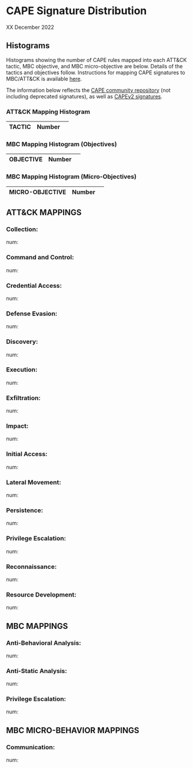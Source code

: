 # CAPE Signature Distribution #
XX December 2022

## Histograms ##
Histograms showing the number of CAPE rules mapped into each ATT&CK tactic, MBC objective, and MBC micro-objective are below. Details of the tactics and objectives follow. Instructions for mapping CAPE signatures to MBC/ATT&CK is available [here](https://github.com/kevoreilly/CAPEv2/blob/master/docs/book/src/customization/signatures.rst).

The information below reflects the [CAPE community repository](https://github.com/kevoreilly/community/tree/master/modules/signatures) (not including deprecated signatures), as well as [CAPEv2 signatures](https://github.com/kevoreilly/CAPEv2/blob/master/modules/signatures/CAPE.py).

### ATT&CK Mapping Histogram ###

| **TACTIC** | **Number**  |  |
|-----|-----|-----|



### MBC Mapping Histogram (Objectives) ###

| **OBJECTIVE** | **Number** |  |
|-----|-----|-----|


### MBC Mapping Histogram (Micro-Objectives) ###

| **MICRO-OBJECTIVE** | **Number**  |  |
|-----|-----|-----|



## ATT&CK MAPPINGS ##

### Collection: ###
  num: 

  
### Command and Control: ###
  num: 
  
  
### Credential Access: ###
  num: 

  
### Defense Evasion: ###
  num: 

  
### Discovery: ###
  num: 
   
  
### Execution: ###
  num: 
  
  
### Exfiltration: ###
  num: 
  
  
### Impact: ###
  num: 
   
  
### Initial Access: ###
  num: 
  
  
### Lateral Movement: ###
  num: 
  
  
### Persistence: ###
  num: 
   
  
### Privilege Escalation: ###
  num: 
   
  
### Reconnaissance: ###
  num: 
  
  
### Resource Development: ###
  num: 
  

## MBC MAPPINGS ##

### Anti-Behavioral Analysis: ###
  num: 
   
  
### Anti-Static Analysis: ###
  num: 
   

### Privilege Escalation: ###
  num: 


## MBC MICRO-BEHAVIOR MAPPINGS ##

### Communication: ###
  num: 

